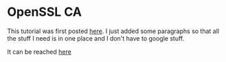 # OpenSSL CA

This tutorial was first posted [here](https://jamielinux.com/docs/openssl-certificate-authority).
I just added some paragraphs so that all the stuff I need is in one place and I don't have to google stuff.

It can be reached [here](https://openssl-ca.readthedocs.io/en/latest/)
